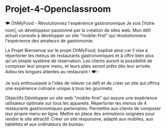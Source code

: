 # Projet-4-Openclassroom
 🍽️ OhMyFood - Révolutionnez l'expérience gastronomique
Je suis [Votre nom], un développeur passionné par la création de sites web. Mon défi actuel consiste à développer un site "mobile-first" qui révolutionnera l'expérience des amateurs de gastronomie.

Le Projet
Bienvenue sur le projet OhMyFood, baptisé ainsi car il vise à répertorier les menus de restaurants gastronomiques et à offrir bien plus qu'un simple système de réservation. Les clients auront la possibilité de composer leur propre menu, et leurs plats seront prêts dès leur arrivée. Adieu les longues attentes au restaurant ! 🍽️✨

Je suis enthousiaste à l'idée de relever ce défi et de créer un site qui offrira une expérience culinaire unique à tous les gourmets.

Objectifs
Développer un site web "mobile-first" qui assure une expérience utilisateur optimale sur tous les appareils.
Répertorier les menus de 4 restaurants gastronomiques partenaires.
Permettre aux clients de composer leur propre menu en ligne.
Mettre en place des animations soignées pour rendre le site attractif.
Créer un site responsive, adapté aux mobiles, aux tablettes et aux ordinateurs de bureau.

